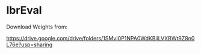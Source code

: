 # lbrEval


Download Weights from: 

https://drive.google.com/drive/folders/1SMvI0P1NPA0WdKBiiLVXBWt9Z8n0L76e?usp=sharing

